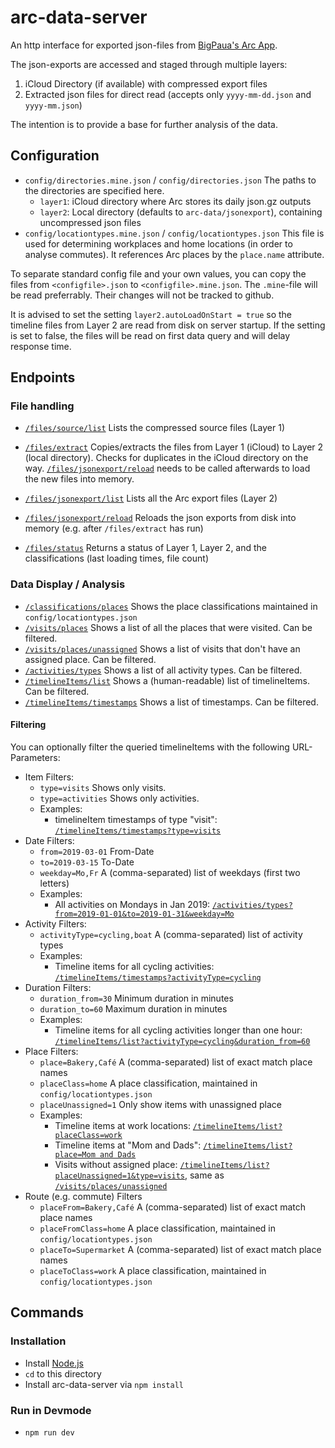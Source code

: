# arc-data-server

An http interface for exported json-files from [BigPaua's Arc App](https://www.bigpaua.com/arcapp/privacy).

The json-exports are accessed and staged through multiple layers:

1. iCloud Directory (if available) with compressed export files
1. Extracted json files for direct read (accepts only `yyyy-mm-dd.json` and `yyyy-mm.json`)

The intention is to provide a base for further analysis of the data.

## Configuration

* `config/directories.mine.json` / `config/directories.json` The paths to the directories are specified here.
  * `layer1`: iCloud directory where Arc stores its daily json.gz outputs
  * `layer2`: Local directory (defaults to `arc-data/jsonexport`), containing uncompressed json files
* `config/locationtypes.mine.json` / `config/locationtypes.json` This file is used for determining workplaces and home locations (in order to analyse commutes). It references Arc places by the `place.name` attribute.

To separate standard config file and your own values, you can copy the files from `<configfile>.json` to `<configfile>.mine.json`. The `.mine`-file will be read preferrably. Their changes will not be tracked to github.

It is advised to set the setting `layer2.autoLoadOnStart = true` so the timeline files from Layer 2 are read from disk on server startup. If the setting is set to false, the files will be read on first data query and will delay response time.

## Endpoints

### File handling

* [`/files/source/list`](http://localhost:3000/files/source/list) Lists the compressed source files (Layer 1)
* [`/files/extract`](http://localhost:3000/files/extract) Copies/extracts the files from Layer 1 (iCloud) to Layer 2 (local directory). Checks for duplicates in the iCloud directory on the way. [`/files/jsonexport/reload`](http://localhost:3000/files/jsonexport/list) needs to be called afterwards to load the new files into memory.

* [`/files/jsonexport/list`](http://localhost:3000/files/jsonexport/list) Lists all the Arc export files (Layer 2)
* [`/files/jsonexport/reload`](http://localhost:3000/files/jsonexport/reload) Reloads the json exports from disk into memory (e.g. after `/files/extract` has run)

* [`/files/status`](http://localhost:3000/files/status) Returns a status of Layer 1, Layer 2, and the classifications (last loading times, file count)

### Data Display / Analysis

* [`/classifications/places`](http://localhost:3000/classifications/places) Shows the place classifications maintained in `config/locationtypes.json`
* [`/visits/places`](http://localhost:3000/visits/places) Shows a list of all the places that were visited. Can be filtered.
* [`/visits/places/unassigned`](http://localhost:3000/visits/places/unassigned) Shows a list of visits that don't have an assigned place. Can be filtered.
* [`/activities/types`](http://localhost:3000/activities/types) Shows a list of all activity types. Can be filtered.
* [`/timelineItems/list`](http://localhost:3000/timelineItems/list) Shows a (human-readable) list of timelineItems. Can be filtered.
* [`/timelineItems/timestamps`](http://localhost:3000/timelineItems/timestamps) Shows a list of timestamps. Can be filtered.

#### Filtering

You can optionally filter the queried timelineItems with the following URL-Parameters:

* Item Filters:
  * `type=visits` Shows only visits.
  * `type=activities` Shows only activities.
  * Examples:
    * timelineItem timestamps of type "visit": [`/timelineItems/timestamps?type=visits`](http://localhost:3000/timelineItems/timestamps?type=visits)
* Date Filters:
  * `from=2019-03-01` From-Date
  * `to=2019-03-15` To-Date
  * `weekday=Mo,Fr` A (comma-separated) list of weekdays (first two letters)
  * Examples:
    * All activities on Mondays in Jan 2019: [`/activities/types?from=2019-01-01&to=2019-01-31&weekday=Mo`](http://localhost:3000/activities/types?from=2019-01-01&to=2019-01-31&weekday=Mo)
* Activity Filters:
  * `activityType=cycling,boat` A (comma-separated) list of activity types
  * Examples:
    * Timeline items for all cycling activities: [`/timelineItems/timestamps?activityType=cycling`](http://localhost:3000/timelineItems/timestamps?activityType=cycling)
* Duration Filters:
  * `duration_from=30` Minimum duration in minutes
  * `duration_to=60` Maximum duration in minutes
  * Examples:
    * Timeline items for all cycling activities longer than one hour: [`/timelineItems/list?activityType=cycling&duration_from=60`](http://localhost:3000/timelineItems/list?activityType=cycling&duration_from=60)
* Place Filters:
  * `place=Bakery,Café` A (comma-separated) list of exact match place names
  * `placeClass=home` A place classification, maintained in `config/locationtypes.json`
  * `placeUnassigned=1` Only show items with unassigned place
  * Examples:
    * Timeline items at work locations: [`/timelineItems/list?placeClass=work`](http://localhost:3000/timelineItems/list?placeClass=work)
    * Timeline items at "Mom and Dads": [`/timelineItems/list?place=Mom and Dads`](http://localhost:3000/timelineItems/list?place=Mom%20and%20Dads)
    * Visits without assigned place: [`/timelineItems/list?placeUnassigned=1&type=visits`](http://localhost:3000/timelineItems/list?placeUnassigned=1&type=visits), same as [`/visits/places/unassigned`](http://localhost:3000/visits/places/unassigned)
* Route (e.g. commute) Filters
  * `placeFrom=Bakery,Café` A (comma-separated) list of exact match place names
  * `placeFromClass=home` A place classification, maintained in `config/locationtypes.json`
  * `placeTo=Supermarket` A (comma-separated) list of exact match place names
  * `placeToClass=work` A place classification, maintained in `config/locationtypes.json`

## Commands

### Installation

* Install [Node.js](https://nodejs.org/en/)
* `cd` to this directory
* Install arc-data-server via `npm install`

### Run in Devmode

* `npm run dev`
